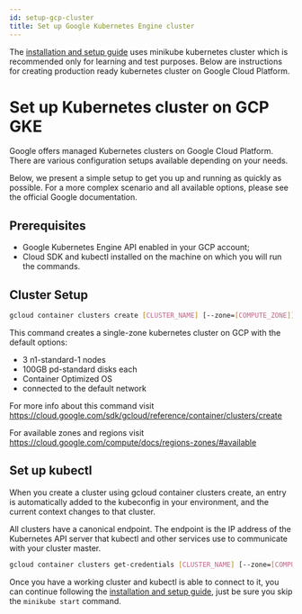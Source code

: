 ```yaml
---
id: setup-gcp-cluster
title: Set up Google Kubernetes Engine cluster
---
```


The [installation and setup guide](Introduction-InstallationAndSetup.md) uses minikube kubernetes cluster which is recommended only for learning and test purposes. Below are instructions for creating production ready kubernetes cluster on Google Cloud Platform.

# Set up Kubernetes cluster on GCP GKE

Google offers managed Kubernetes clusters on Google Cloud Platform. There are various configuration setups available depending on your needs.

Below, we present a simple setup to get you up and running as quickly as possible. For a more complex scenario and all available options, please see the official Google documentation.

## Prerequisites

- Google Kubernetes Engine API enabled in your GCP account;
- Cloud SDK and kubectl installed on the machine on which you will run the commands.

## Cluster Setup

```bash
gcloud container clusters create [CLUSTER_NAME] [--zone=[COMPUTE_ZONE]] [--region=[COMPUTE_REGION]] [--project=[PROJECT_ID]]
```

This command creates a single-zone kubernetes cluster on GCP with the default options:

- 3 n1-standard-1 nodes
- 100GB pd-standard disks each
- Container Optimized OS
- connected to the default network

For more info about this command visit <https://cloud.google.com/sdk/gcloud/reference/container/clusters/create>

For available zones and regions visit <https://cloud.google.com/compute/docs/regions-zones/#available>

## Set up kubectl

When you create a cluster using gcloud container clusters create, an entry is automatically added to the kubeconfig in your environment, and the current context changes to that cluster.

All clusters have a canonical endpoint. The endpoint is the IP address of the Kubernetes API server that kubectl and other services use to communicate with your cluster master.

```bash
gcloud container clusters get-credentials [CLUSTER_NAME] [--zone=[COMPUTE_ZONE]] [--region=[COMPUTE_REGION]] [--project=[PROJECT_ID]]
```

Once you have a working cluster and kubectl is able to connect to it, you can continue following the [installation and setup guide](Introduction-InstallationAndSetup.md), just be sure you skip the `minikube start` command.